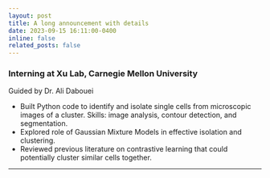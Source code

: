 ```yaml
---
layout: post
title: A long announcement with details
date: 2023-09-15 16:11:00-0400
inline: false
related_posts: false
---
```


### Interning at Xu Lab, Carnegie Mellon University

Guided by Dr. Ali Dabouei

- Built Python code to identify and isolate single cells from microscopic images of a cluster. Skills: image analysis, contour detection, and segmentation.
- Explored role of Gaussian Mixture Models in effective isolation and clustering.
- Reviewed previous literature on contrastive learning that could potentially cluster similar cells together.

---
